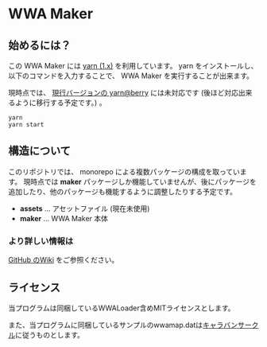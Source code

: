 WWA Maker
===

## 始めるには？
この WWA Maker には [yarn (1.x)](https://classic.yarnpkg.com/ja/) を利用しています。
yarn をインストールし、以下のコマンドを入力することで、 WWA Maker を実行することが出来ます。

現時点では、 [現行バージョンの yarn@berry](https://yarnpkg.com/) には未対応です (後ほど対応出来るように移行する予定です。) 。

```
yarn
yarn start
```

## 構造について
このリポジトリでは、 monorepo による複数パッケージの構成を取っています。
現時点では **maker** パッケージしか機能していませんが、後にパッケージを追加したり、他のパッケージも機能するように調整したりする予定です。

- **assets** ... アセットファイル (現在未使用)
- **maker** ... WWA Maker 本体

### より詳しい情報は
[GitHub のWiki](https://github.com/WWAWing/WWAMaker/wiki/) をご参照ください。

## ライセンス
当プログラムは同梱しているWWALoader含めMITライセンスとします。

また、当プログラムに同梱しているサンプルのwwamap.datは[キャラバンサークル](http://www.wwajp.com)に従うものとします。
